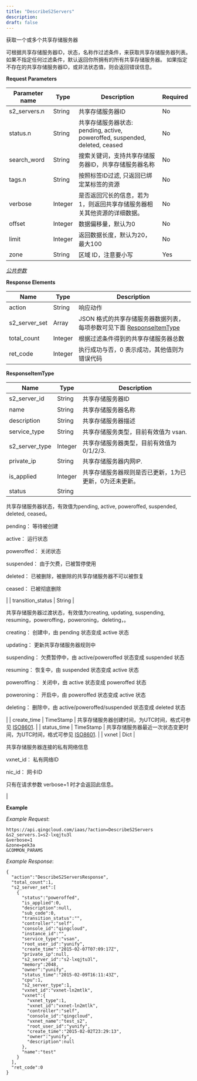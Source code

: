 ```yaml
---
title: "DescribeS2Servers"
description: 
draft: false
---
```




获取一个或多个共享存储服务器

可根据共享存储服务器ID，状态，名称作过滤条件，来获取共享存储服务器列表。 如果不指定任何过滤条件，默认返回你所拥有的所有共享存储服务器。 如果指定不存在的共享存储服务器ID，或非法状态值，则会返回错误信息。

**Request Parameters**

| Parameter name | Type | Description | Required |
| --- | --- | --- | --- |
| s2_servers.n | String | 共享存储服务器ID | No |
| status.n | String | 共享存储服务器状态: pending, active, poweroffed, suspended, deleted, ceased | No |
| search_word | String | 搜索关键词，支持共享存储服务器ID，共享存储服务器名称 | No |
| tags.n | String | 按照标签ID过滤, 只返回已绑定某标签的资源 | No |
| verbose | Integer | 是否返回冗长的信息，若为1，则返回共享存储服务器相关其他资源的详细数据。 | No |
| offset | Integer | 数据偏移量，默认为0 | No |
| limit | Integer | 返回数据长度，默认为20，最大100 | No |
| zone | String | 区域 ID，注意要小写 | Yes |

[_公共参数_](../../../parameters/)

**Response Elements**

| Name | Type | Description |
| --- | --- | --- |
| action | String | 响应动作 |
| s2_server_set | Array | JSON 格式的共享存储服务器数据列表，每项参数可见下面 [ResponseItemType](#responseitemtype) |
| total_count | Integer | 根据过滤条件得到的共享存储服务器总数 |
| ret_code | Integer | 执行成功与否，0 表示成功，其他值则为错误代码 |

**ResponseItemType**

| Name | Type | Description |
| --- | --- | --- |
| s2_server_id | String | 共享存储服务器ID |
| name | String | 共享存储服务器名称 |
| description | String | 共享存储服务器描述 |
| service_type | String | 共享存储服务类型，目前有效值为 vsan. |
| s2_server_type | Integer | 共享存储服务器类型，目前有效值为 0/1/2/3. |
| private_ip | String | 共享存储服务器内网IP. |
| is_applied | Integer | 共享存储服务器规则是否已更新，1为已更新，0为还未更新。 |
| status | String |

共享存储服务器状态，有效值为pending, active, poweroffed, suspended, deleted, ceased。

pending： 等待被创建

active： 运行状态

poweroffed： 关闭状态

suspended： 由于欠费，已被暂停使用

deleted： 已被删除，被删除的共享存储服务器不可以被恢复

ceased： 已被彻底删除

 |
| transition_status | String |

共享存储服务器过渡状态，有效值为creating, updating, suspending, resuming，poweroffing，poweroning，deleting，。

creating： 创建中，由 pending 状态变成 active 状态

updating： 更新共享存储服务器规则中

suspending： 欠费暂停中，由 active/poweroffed 状态变成 suspended 状态

resuming： 恢复中，由 suspended 状态变成 active 状态

poweroffing： 关闭中，由 active 状态变成 poweroffed 状态

poweroning： 开启中，由 poweroffed 状态变成 active 状态

deleting： 删除中，由 active/poweroffed/suspended 状态变成 deleted 状态

 |
| create_time | TimeStamp | 共享存储服务器创建时间，为UTC时间，格式可参见 [ISO8601](http://www.w3.org/TR/NOTE-datetime). |
| status_time | TimeStamp | 共享存储服务器最近一次状态变更时间，为UTC时间，格式可参见 [ISO8601](http://www.w3.org/TR/NOTE-datetime). |
| vxnet | Dict |

共享存储服务器连接的私有网络信息

vxnet_id： 私有网络ID

nic_id： 网卡ID

只有在请求参数 verbose=1 时才会返回此信息。

 |

**Example**

_Example Request_:

```
https://api.qingcloud.com/iaas/?action=DescribeS2Servers
&s2_servers.1=s2-lxqjtu3l
&verbose=1
&zone=pek3a
&COMMON_PARAMS
```

_Example Response_:

```
{
  "action":"DescribeS2ServersResponse",
  "total_count":1,
  "s2_server_set":[
    {
      "status":"poweroffed",
      "is_applied":0,
      "description":null,
      "sub_code":0,
      "transition_status":"",
      "controller":"self",
      "console_id":"qingcloud",
      "instance_id":"",
      "service_type":"vsan",
      "root_user_id":"yunify",
      "create_time":"2015-02-07T07:09:17Z",
      "private_ip":null,
      "s2_server_id":"s2-lxqjtu3l",
      "memory":2048,
      "owner":"yunify",
      "status_time":"2015-02-09T16:11:43Z",
      "cpu":1,
      "s2_server_type":1,
      "vxnet_id":"vxnet-ln2mtlk",
      "vxnet":{
        "vxnet_type":1,
        "vxnet_id":"vxnet-ln2mtlk",
        "controller":"self",
        "console_id":"qingcloud",
        "vxnet_name":"test_s2",
        "root_user_id":"yunify",
        "create_time":"2015-02-02T23:29:13",
        "owner":"yunify",
        "description":null
      },
      "name":"test"
    }
  ],
  "ret_code":0
}
```
